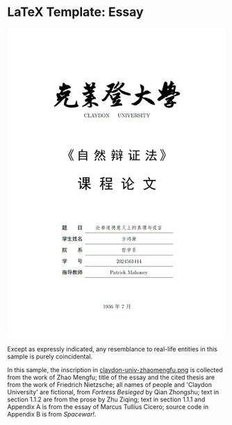 # LaTeX Template: Essay

![preview](preview_essay.png)

Except as expressly indicated, any resemblance to real-life entities in this sample is purely coincidental.

In this sample, the inscription in [claydon-univ-zhaomengfu.png](./img/claydon-univ-zhaomengfu.png) is collected from the work of Zhao Mengfu; title of the essay and the cited thesis are from the work of Friedrich Nietzsche; all names of people and 'Claydon University' are fictional, from *Fortress Besieged* by Qian Zhongshu; text in section 1.1.2 are from the prose by Zhu Ziqing; text in section 1.1.1 and Appendix A is from the essay of Marcus Tullius Cicero; source code in Appendix B is from *Spacewar!*.
